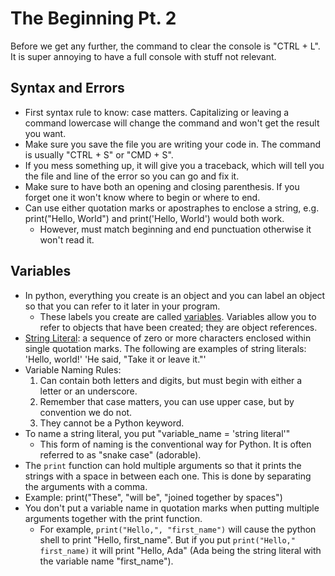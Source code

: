 # The Beginning Pt. 2

Before we get any further, the command to clear the console is "CTRL + L". It is super annoying to have a full console with stuff not relevant.

## Syntax and Errors
- First syntax rule to know: case matters. Capitalizing or leaving a command lowercase will change the command and won't get the result you want.
- Make sure you save the file you are writing your code in. The command is usually "CTRL + S" or "CMD + S".
- If you mess something up, it will give you a traceback, which will tell you the file and line of the error so you can go and fix it.
- Make sure to have both an opening and closing parenthesis. If you forget one it won't know where to begin or where to end.
- Can use either quotation marks or apostraphes to enclose a string, e.g. print("Hello, World") and print('Hello, World') would both work.
  - However, must match beginning and end punctuation otherwise it won't read it.

## Variables
- In python, everything you create is an object and you can label an object so that you can refer to it later in your program.
  - These labels you create are called <ins>variables</ins>. Variables allow you to refer to objects that have been created; they are object references.
- <ins>String Literal</ins>: a sequence of zero or more characters enclosed within single quotation marks. The following are examples of string literals: 'Hello, world!' 'He said, "Take it or leave it."'
- Variable Naming Rules:
  1. Can contain both letters and digits, but must begin with either a letter or an underscore.
  2. Remember that case matters, you can use upper case, but by convention we do not.
  3. They cannot be a Python keyword.
- To name a string literal, you put "variable_name = 'string literal'"
  - This form of naming is the conventional way for Python. It is often referred to as "snake case" (adorable).
 - The `print` function can hold multiple arguments so that it prints the strings with a space in between each one. This is done by separating the arguments with a comma.
  - Example: print("These", "will be", "joined together by spaces")
  - You don't put a variable name in quotation marks when putting multiple arguments together with the print function.
    - For example, `print("Hello,", "first_name")` will cause the python shell to print "Hello, first_name". But if you put `print("Hello," first_name)` it will print "Hello, Ada" (Ada being the string literal with the variable name "first_name").
